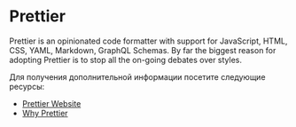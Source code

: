 # Prettier

Prettier is an opinionated code formatter with support for JavaScript, HTML, CSS, YAML, Markdown, GraphQL Schemas. By far the biggest reason for adopting Prettier is to stop all the on-going debates over styles.

Для получения дополнительной информации посетите следующие ресурсы:

- [Prettier Website](https://prettier.io)
- [Why Prettier](https://prettier.io/docs/en/why-prettier.html)
